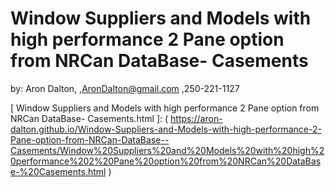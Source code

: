 # Window Suppliers and Models with high performance 2 Pane option from NRCan DataBase- Casements

by: Aron Dalton,
  ,AronDalton@gmail.com
  ,250-221-1127


[ Window Suppliers and Models with high performance 2 Pane option from NRCan DataBase- Casements.html ]: ( https://aron-dalton.github.io/Window-Suppliers-and-Models-with-high-performance-2-Pane-option-from-NRCan-DataBase--Casements/Window%20Suppliers%20and%20Models%20with%20high%20performance%202%20Pane%20option%20from%20NRCan%20DataBase-%20Casements.html )
